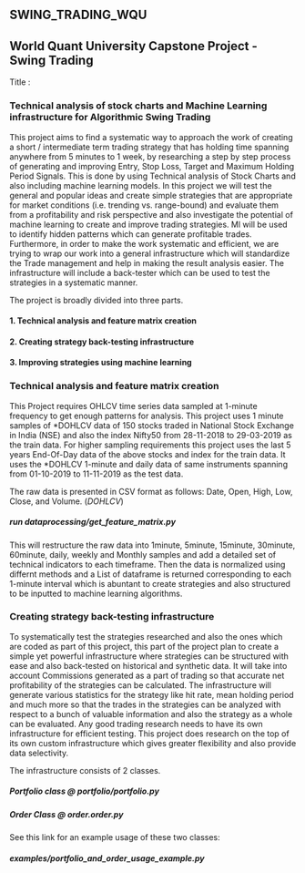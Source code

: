 ## SWING_TRADING_WQU
## World Quant University Capstone Project - Swing Trading  

Title :
### Technical analysis of stock charts and Machine Learning infrastructure for Algorithmic Swing Trading 

This project aims to find a systematic way to approach the work of creating a short / intermediate term trading strategy that has holding time spanning anywhere from 5 minutes to 1 week, by researching a step by step process of generating and improving Entry, Stop Loss, Target and Maximum Holding Period Signals. This is done by using Technical analysis of Stock Charts and also including machine learning models. In this project we will test the general and popular ideas and create simple strategies that are appropriate for market conditions (i.e. trending vs. range-bound) and evaluate them from a profitability and risk perspective and also investigate the potential of machine learning to create and improve trading strategies. Ml will be used to identify hidden patterns which can generate profitable trades. Furthermore, in order to make the work systematic and efficient, we are trying to wrap our work into a general infrastructure which will standardize the Trade management and help in making the result analysis easier. The infrastructure will include a back-tester which can be used to test the strategies in a systematic manner. 
 
 The project is broadly divided into three parts. 
 #### 1. Technical analysis and feature matrix creation
 #### 2. Creating strategy back-testing infrastructure
 #### 3. Improving strategies using machine learning


### Technical analysis and feature matrix creation

This Project requires OHLCV time series data sampled at 1-minute frequency to get enough patterns for analysis. This project uses 1 minute samples of *DOHLCV data of 150 stocks traded in National Stock Exchange in India (NSE) and also the index Nifty50 from 28-11-2018 to 29-03-2019 as the train data. For higher sampling requirements this project uses the last 5 years End-Of-Day data of the above stocks and index for the train data. It uses the *DOHLCV 1-minute and daily data of same instruments spanning from 01-10-2019 to 11-11-2019 as the test data. 
 
The raw data is presented in CSV format as follows: Date, Open, High, Low, Close, and Volume. (*DOHLCV*) 

##### run dataprocessing/get_feature_matrix.py 

This will restructure the raw data into 1minute, 5minute, 15minute, 30minute, 60minute, daily, weekly and Monthly samples and add a detailed set of technical indicators to each timeframe. Then the data is normalized using differnt methods and a List of dataframe is returned corresponding to each 1-minute interval which is abuntant to create strategies and also structured to be inputted to machine learning algorithms.

### Creating strategy back-testing infrastructure

To systematically test the strategies researched and also the ones which are coded as part of this project, this part of the project plan to create a simple yet powerful infrastructure where strategies can be structured with ease and also back-tested on historical and synthetic data. It will take into account Commissions generated as a part of trading so that accurate net profitability of the strategies can be calculated. The infrastructure will generate various statistics for the strategy like hit rate, mean holding period and much more so that the trades in the strategies can be analyzed with respect to a bunch of valuable information and also the strategy as a whole can be evaluated. Any good trading research needs to have its own infrastructure for efficient testing. This project does research on the top of its own custom infrastructure which gives greater flexibility and also provide data selectivity. 

The infrastructure consists of 2 classes.
##### Portfolio class @ portfolio/portfolio.py
##### Order Class @ order.order.py

See this link for an example usage of these two classes: 
 
##### examples/portfolio_and_order_usage_example.py
 

